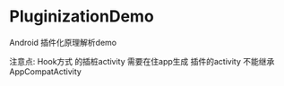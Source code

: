 # PluginizationDemo
Android 插件化原理解析demo


注意点:
Hook方式 的插桩activity 需要在住app生成
插件的activity 不能继承 AppCompatActivity

